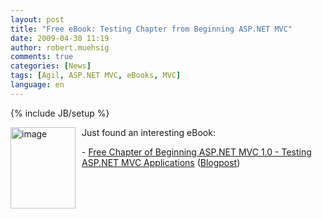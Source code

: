```yaml
---
layout: post
title: "Free eBook: Testing Chapter from Beginning ASP.NET MVC"
date: 2009-04-30 11:19
author: robert.muehsig
comments: true
categories: [News]
tags: [Agil, ASP.NET MVC, eBooks, MVC]
language: en
---
```

{% include JB/setup %}
<p><a href="{{BASE_PATH}}/assets/wp-images-en/image86.png"><img style="border-bottom: 0px; border-left: 0px; margin: 0px 10px 0px 0px; display: inline; border-top: 0px; border-right: 0px" title="image" border="0" alt="image" align="left" src="{{BASE_PATH}}/assets/wp-images-en/image-thumb102.png" width="104" height="130" /></a> Just found an interesting eBook:</p>  <p></p>  <p></p>  <p></p>  <p>- <a href="http://p2p.wrox.com/book-beginning-asp-net-mvc-1-0-isbn-978-0-470-43399-7/74180-free-chapter-9-testing-asp-net-mvc-applications-preview.html#post240422">Free Chapter of Beginning ASP.NET MVC 1.0 - Testing ASP.NET MVC Applications</a> (<a href="http://codeclimber.net.nz/archive/2009/04/29/free-chapter-of-beginning-asp.net-mvc-1.0-ndash-testing-asp.net.aspx">Blogpost</a>)</p>
